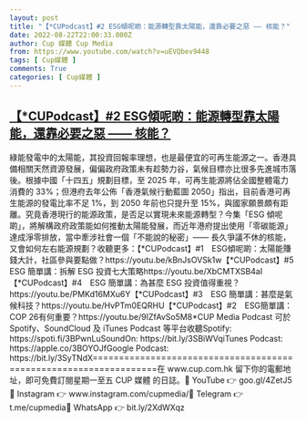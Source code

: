 ```yaml
---
layout: post
title: "【*CUPodcast】#2 ESG傾呢啲：能源轉型靠太陽能，還靠必要之惡 —— 核能？"
date: 2022-08-22T22:00:33.000Z
author: Cup 媒體 Cup Media
from: https://www.youtube.com/watch?v=uEVQbev9448
tags: [ Cup媒體 ]
comments: True
categories: [ Cup媒體 ]
---
```

<!--1661205633000-->
[【*CUPodcast】#2 ESG傾呢啲：能源轉型靠太陽能，還靠必要之惡 —— 核能？](https://www.youtube.com/watch?v=uEVQbev9448)
------

<div>
綠能發電中的太陽能，其投資回報率理想，也是最便宜的可再生能源之一。香港具備相關天然資源發展，偏偏政府政策未有趁勢力谷，氣候目標亦比很多先進城市落後。根據中國「十四五」規劃目標，至 2025 年，可再生能源將佔全國整體電力消費的 33%；但港府去年公佈「香港氣候行動藍圖 2050」指出，目前香港可再生能源的發電比率不足 1%，到 2050 年前也只提升至 15%，與國家願景頗有距離。究竟香港現行的能源政策，是否足以實現未來能源轉型？今集「ESG 傾呢啲」，將解構政府政策能如何推動太陽能發展，而近年港府提出使用「零碳能源」達成淨零排放，當中牽涉社會一個「不能說的秘密」—— 長久爭議不休的核能，又會如何左右能源規劃？收聽更多：【*CUPodcast】#1　ESG傾呢啲：太陽能賺錢大計，社區參與要點做？https://youtu.be/kBnJsOVSk1w【*CUPodcast】#5　ESG 簡單講：拆解 ESG 投資七大策略https://youtu.be/XbCMTXSB4aI【*CUPodcast】#4　ESG 簡單講：為甚麼 ESG 投資值得重視？https://youtu.be/PMKd16MXu6Y【*CUPodcast】#3　ESG 簡單講：甚麼是氣候科技？https://youtu.be/HvPTm0EQRHU【*CUPodcast】#2　ESG簡單講：COP 26有何重要？https://youtu.be/9IZfAvSo5M8*CUP Media Podcast 可於 Spotify、SoundCloud 及 iTunes Podcast 等平台收聽Spotify: https://spoti.fi/3BPwnLuSoundOn: https://bit.ly/3SBiWVqiTunes Podcast: https://apple.co/3BOYOJfGoogle Podcast: https://bit.ly/3SyTNdX==================================================================在 www.cup.com.hk 留下你的電郵地址，即可免費訂閱星期一至五 CUP 媒體 的日誌。🎦 YouTube 👉 goo.gl/4ZetJ5📸 Instagram 👉 www.instagram.com/cupmedia/💬 Telegram 👉 t.me/cupmedia📣 WhatsApp 👉 bit.ly/2XdWXqz
</div>
